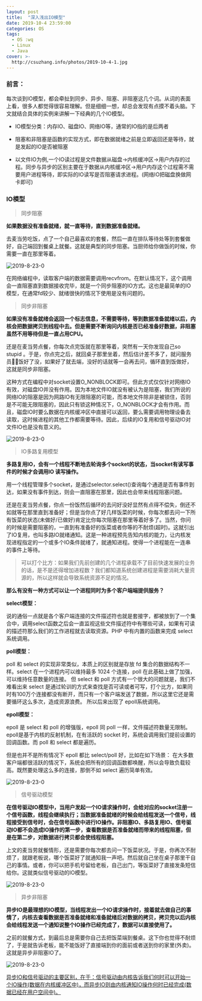 ```yaml
---
layout: post
title:  "深入浅出IO模型"
date: 2019-10-4 23:59:00
categories: OS
tags: 
  - OS :wq
  - Linux 
  - Java
cover: >-
  http://csuzhang.info/photos/2019-10-4-1.jpg
---
```


### 前言：

每次谈到IO模型，都会牵扯到同步、异步、阻塞、非阻塞这几个词。从词的表面上看，很多人都觉得很容易理解。但是细细一想，却总会发现有点摸不着头脑。下文就结合具体的实例来讲解一下经典的几个IO模型。

+ IO模型分类：内存IO、磁盘IO、网络IO等，通常的IO指的是后两者

+ 阻塞和非阻塞是函数的实现方式，即在数据就绪之前是立即返回还是等待，就是发起的IO是否被阻塞

+ 以文件IO为例,一个IO读过程是文件数据从磁盘→内核缓冲区→用户内存的过程。同步与异步的区别主要在于数据从内核缓冲区→用户内存这个过程需不需要用户进程等待，即实际的IO读写是否阻塞请求进程。(网络IO把磁盘换做网卡即可)





### IO模型

> 同步阻塞

**如果数据没有准备就绪，就一直等待，直到数据准备就绪。**

去麦当劳吃饭，点了一个自己最喜欢的套餐，然后一直在排队等待处等到套餐做好，自己端回到餐桌上就餐。这就是典型的同步阻塞。当厨师给你做饭的时候，你需要一直在那里等着。

![2019-8-23-0](http://csuzhang.info/photos/2019-10-4-1.jpg)

在网络编程中，读取客户端的数据需要调用recvfrom。在默认情况下，这个调用会一直阻塞直到数据接收完毕，就是一个同步阻塞的IO方式。这也是最简单的IO模型，在通常fd较少、就绪很快的情况下使用是没有问题的。

> 同步非阻塞

**如果没有准备就绪会返回一个标志信息，不需要等待，等到数据准备就绪以后，内核会把数据拷贝到线程中去。但是需要不断询问内核是否已经准备好数据，非阻塞虽然不用等待但是一直占用CPU。**

还是在麦当劳点餐，你每次点完饭就在那里等着，突然有一天你发现自己so stupid 。于是，你点完之后，就回桌子那里坐着，然后估计差不多了，就问服务员💁‍♂️饭好了没，如果好了就去端，没好的话就等一会再去问，循环直到饭做好，这就是同步非阻塞。

这种方式在编程中对socket设置O_NONBLOCK即可。但此方式仅仅针对网络IO有效，对磁盘IO并没有作用。因为本地文件IO就没有被认为是阻塞，我们所说的网络IO的阻塞是因为网路IO有无限阻塞的可能，而本地文件除非是被锁住，否则是不可能无限阻塞的，因此只有锁这种情况下，O_NONBLOCK才会有作用。而且，磁盘IO时要么数据在内核缓冲区中直接可以返回，要么需要调用物理设备去读取，这时候进程的其他工作都需要等待。因此，后续的IO复用和信号驱动IO对文件IO也是没有意义的。

![2019-8-23-0](http://csuzhang.info/photos/2019-10-4-2.jpg)

> IO多路复用模型

**多路复用IO，会有一个线程不断地去轮询多个socket的状态，当socket有读写事件的时候才会调用IO 读写操作。**

用一个线程管理多个socket，是通过selector.select()查询每个通道是否有事件到达，如果没有事件到达，则会一直阻塞在那里，因此也会带来线程阻塞问题。

还是在麦当劳点餐，你点一份饭然后循环的去问好没好显然有点得不偿失，倒还不如就等在那里直到准备好；但是当你点了好几样饭菜的时候，你每次都去问一下所有饭菜的状态(未做好/已做好)肯定比你每次阻塞在那里等着好多了。当然，你问的时候是需要阻塞的，一直到有准备好的饭菜或者你等的不耐烦(超时)。这就引出了IO复用，也叫多路IO就绪通知。这是一种进程预先告知内核的能力，让内核发现进程指定的一个或多个IO条件就绪了，就通知进程。使得一个进程能在一连串的事件上等待。

> 可以打个比方：如果我们先前创建的几个进程承载不了目前快速发展的业务的话，是不是还得增加进程数？我们都知道系统创建进程是需要消耗大量资源的，所以这样就会导致系统资源不足的情况。

**那么有没有一种方式可以让一个进程同时为多个客户端端提供服务？**

**select模型：**

说的通俗一点就是各个客户端连接的文件描述符也就是套接字，都被放到了一个集合中，调用select函数之后会一直监视这些文件描述符中有哪些可读，如果有可读的描述符那么我们的工作进程就去读取资源。PHP 中有内置的函数来完成 select 系统调用。

**poll模型：**

poll 和 select 的实现非常类似，本质上的区别就是存放 fd 集合的数据结构不一样。select 在一个进程内可以维持最多 1024 个连接，poll 在此基础上做了加强，可以维持任意数量的连接。
但 select 和 poll 方式有一个很大的问题就是，我们不难看出来 select 是通过轮训的方式来查找是否可读或者可写，打个比方，如果同时有100万个连接都没有断开，而只有一个客户端发送了数据，所以这里它还是需要循环这么多次，造成资源浪费。
所以后来出现了 epoll系统调用。

**epoll模型：**

epoll 是 select 和 poll 的增强版，epoll 同 poll 一样，文件描述符数量无限制。
epoll是基于内核的反射机制，在有活跃的 socket 时，系统会调用我们提前设置的回调函数。而 poll 和 select 都是遍历。

但是也并不是所有情况下 epoll 都比 select/poll 好，比如在如下场景：
在大多数客户端都很活跃的情况下，系统会把所有的回调函数都唤醒，所以会导致负载较高。既然要处理这么多的连接，那倒不如 select 遍历简单有效。

![2019-8-23-0](http://csuzhang.info/photos/2019-10-4-3.jpg)

> 信号驱动模型

**在信号驱动IO模型中，当用户发起一个IO请求操作时，会给对应的socket注册一个信号函数，线程会继续执行；当数据准备就绪的时候会给线程发送一个信号，线程接受到信号时，会在信号函数中进行IO操作。非阻塞IO、多路复用IO、信号驱动IO都不会造成IO操作的第一步，查看数据是否准备就绪而带来的线程阻塞，但是在第二步，对数据进行拷贝都会使线程阻塞。**

上文的麦当劳就餐情形，还是需要你每次都去问一下饭菜状况。于是，你再次不耐烦了，就跟老板说，哪个饭菜好了就通知我一声吧。然后就自己坐在桌子那里干自己的事情。或者，你可以把手机号留给老板，自己出门，等饭菜好了直接发条短信给你。这就类似信号驱动的IO模型。

![2019-8-23-0](http://csuzhang.info/photos/2019-10-4-4.jpg)

> 异步非阻塞

**异步IO是最理想的IO模型，当线程发出一个IO请求操作时，接着就去做自己的事情了，内核去查看数据是否准备就绪和准备就绪后对数据的拷贝，拷贝完以后内核会给线程发送一个通知说整个IO操作已经完成了，数据可以直接使用了。**

之前的就餐方式，到最后总是需要你自己去把饭菜端到餐桌。这下你也觉得不耐烦了，于是就告诉老板，能不能饭好了直接端到你的面前或者送到你的家里(外卖)。这就是异步非阻塞IO了。

![2019-8-23-0](http://csuzhang.info/photos/2019-10-4-5.jpg)

<u>异步IO和信号驱动的主要区别，在于：信号驱动由内核告诉我们何时可以开始一个IO操作(数据在内核缓冲区中)，而异步IO则由内核通知IO操作何时已经完成(数据已经在用户空间中)。</u>


